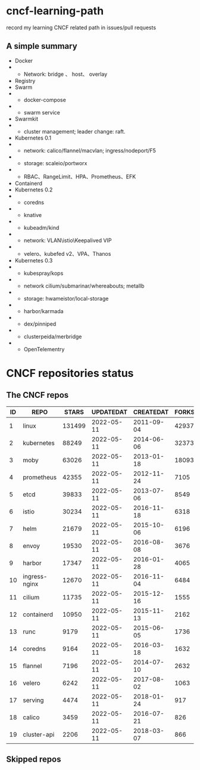 # cncf-learning-path
record my learning CNCF related path in issues/pull requests

## A simple summary
- Docker
- - Network: bridge 、 host、 overlay
- Registry
- Swarm
- - docker-compose
- - swarm service
- Swarmkit
- - cluster management; leader change: raft.
- Kubernetes 0.1
- - network: calico/flannel/macvlan; ingress/nodeport/F5
- - storage: scaleio/portworx
- - RBAC、RangeLimit、HPA、Prometheus、EFK
- Containerd
- Kubernetes 0.2
- - coredns
- - knative
- - kubeadm/kind
- - network: VLAN\istio\Keepalived VIP
- - velero、kubefed v2、VPA、Thanos
- Kubernetes 0.3
- - kubespray/kops
- - network cilium/submarinar/whereabouts; metallb
- - storage: hwameistor/local-storage
- - harbor/karmada
- - dex/pinniped
- - clusterpeida/merbridge
- - OpenTelementry

# CNCF repositories status
<!--START_SECTION:github_repos-->
## The CNCF repos
| ID |     REPO      | STARS  | UPDATEDAT  | CREATEDAT  | FORKSCOUNT |
|----|---------------|--------|------------|------------|------------|
|  1 | linux         | 131499 | 2022-05-11 | 2011-09-04 |      42937 |
|  2 | kubernetes    |  88249 | 2022-05-11 | 2014-06-06 |      32373 |
|  3 | moby          |  63026 | 2022-05-11 | 2013-01-18 |      18093 |
|  4 | prometheus    |  42355 | 2022-05-11 | 2012-11-24 |       7105 |
|  5 | etcd          |  39833 | 2022-05-11 | 2013-07-06 |       8549 |
|  6 | istio         |  30234 | 2022-05-11 | 2016-11-18 |       6318 |
|  7 | helm          |  21679 | 2022-05-11 | 2015-10-06 |       6196 |
|  8 | envoy         |  19530 | 2022-05-11 | 2016-08-08 |       3676 |
|  9 | harbor        |  17347 | 2022-05-11 | 2016-01-28 |       4065 |
| 10 | ingress-nginx |  12670 | 2022-05-11 | 2016-11-04 |       6484 |
| 11 | cilium        |  11735 | 2022-05-11 | 2015-12-16 |       1555 |
| 12 | containerd    |  10950 | 2022-05-11 | 2015-11-13 |       2162 |
| 13 | runc          |   9179 | 2022-05-11 | 2015-06-05 |       1736 |
| 14 | coredns       |   9164 | 2022-05-11 | 2016-03-18 |       1632 |
| 15 | flannel       |   7196 | 2022-05-11 | 2014-07-10 |       2632 |
| 16 | velero        |   6242 | 2022-05-11 | 2017-08-02 |       1063 |
| 17 | serving       |   4474 | 2022-05-11 | 2018-01-24 |        917 |
| 18 | calico        |   3459 | 2022-05-11 | 2016-07-21 |        826 |
| 19 | cluster-api   |   2206 | 2022-05-11 | 2018-03-07 |        866 |



## Skipped repos
<!--END_SECTION:github_repos-->
